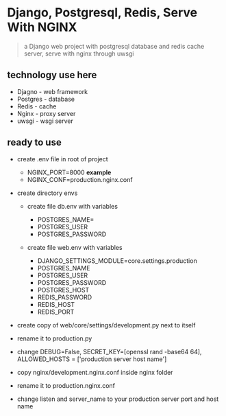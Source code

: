 # Django, Postgresql, Redis, Serve With NGINX

> a Django web project with postgresql database and redis cache server, serve with nginx through uwsgi

## technology use here

- Djagno - web framework
- Postgres - database
- Redis - cache
- Nginx - proxy server
- uwsgi - wsgi server

## ready to use

- create .env file in root of project

  - NGINX_PORT=8000 **example**
  - NGINX_CONF=production.nginx.conf

- create directory envs

  - create file db.env with variables

    - POSTGRES_NAME=
    - POSTGRES_USER
    - POSTGRES_PASSWORD

  - create file web.env with variables
    - DJANGO_SETTINGS_MODULE=core.settings.production
    - POSTGRES_NAME
    - POSTGRES_USER
    - POSTGRES_PASSWORD
    - POSTGRES_HOST
    - REDIS_PASSWORD
    - REDIS_HOST
    - REDIS_PORT

- create copy of web/core/settings/development.py next to itself
- rename it to production.py
- change DEBUG=False,
  SECRET_KEY=[openssl rand -base64 64],
  ALLOWED_HOSTS = ['production server host name']

- copy nginx/development.nginx.conf inside nginx folder
- rename it to production.nginx.conf
- change listen and server_name to your production server port and host name
